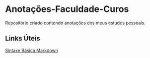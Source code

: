 # Anotações-Faculdade-Curos
Repositório criado contendo anotações dos meus estudos pessoais.

## Links Úteis
[Sintaxe Básica Markdown](https://www.markdownguide.org/basic-syntax/)
